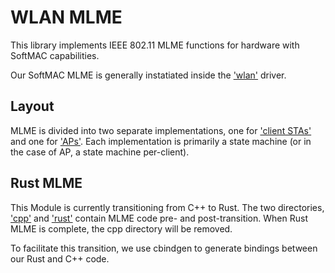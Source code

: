 # WLAN MLME

This library implements IEEE 802.11 MLME functions for hardware with SoftMAC capabilities.

Our SoftMAC MLME is generally instatiated inside the ['wlan'](../../drivers/wlan) driver.

## Layout

MLME is divided into two separate implementations, one for ['client STAs'](./rust/src/client/mod.rs) and one for ['APs'](./rust/src/client/mod.rs).
Each implementation is primarily a state machine (or in the case of AP, a state machine per-client).

## Rust MLME

This Module is currently transitioning from C++ to Rust. The two directories, ['cpp'](./cpp) and ['rust'](./rust) contain MLME code pre- and post-transition. When Rust MLME is complete, the cpp directory will be removed.

To facilitate this transition, we use cbindgen to generate bindings between our Rust and C++ code.